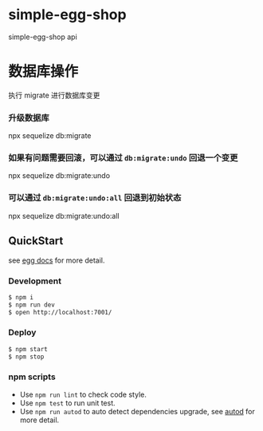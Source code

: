 # simple-egg-shop

simple-egg-shop api


# 数据库操作
执行 migrate 进行数据库变更
### 升级数据库
npx sequelize db:migrate
### 如果有问题需要回滚，可以通过 `db:migrate:undo` 回退一个变更
npx sequelize db:migrate:undo
### 可以通过 `db:migrate:undo:all` 回退到初始状态
npx sequelize db:migrate:undo:all

## QuickStart

<!-- add docs here for user -->

see [egg docs][egg] for more detail.

### Development

```bash
$ npm i
$ npm run dev
$ open http://localhost:7001/
```

### Deploy

```bash
$ npm start
$ npm stop
```

### npm scripts

- Use `npm run lint` to check code style.
- Use `npm test` to run unit test.
- Use `npm run autod` to auto detect dependencies upgrade, see [autod](https://www.npmjs.com/package/autod) for more detail.


[egg]: https://eggjs.org